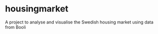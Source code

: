 # housingmarket
A project to analyse and visualise the Swedish housing market using data from Booli
